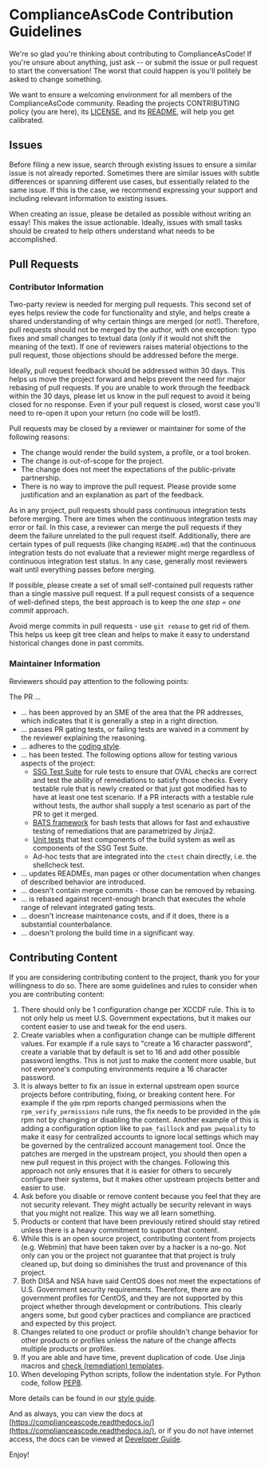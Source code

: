 ComplianceAsCode Contribution Guidelines
===

We're so glad you're thinking about contributing to ComplianceAsCode! If you're unsure about
anything, just ask -- or submit the issue or pull request to start the conversation! The worst that
could happen is you'll politely be asked to change something.

We want to ensure a welcoming environment for all members of the ComplianceAsCode community.
Reading the projects CONTRIBUTING policy (you are here), its
[LICENSE](https://github.com/ComplianceAsCode/content/blob/master/LICENSE), and its
[README](https://github.com/ComplianceAsCode/content/blob/master/README.md), will help you get
calibrated.

Issues
---
Before filing a new issue, search through existing issues to ensure a similar issue is not already reported. Sometimes there are similar issues with subtle differences or spanning different use cases, but essentially related to the same issue. If this is the case, we recommend expressing your support and including relevant information to existing issues.

When creating an issue, please be detailed as possible without writing an essay! This makes the
issue actionable. Ideally, issues with small tasks should be created to help others understand what
needs to be accomplished.


Pull Requests
---

### Contributor Information

Two-party review is needed for merging pull requests. This second set of eyes helps review the code
for functionality and style, and helps create a shared understanding of why certain things are
merged (or not!). Therefore, pull requests should not be merged by the author, with one exception:
typo fixes and small changes to textual data (only if it would not shift the meaning of the text).
If one of reviewers raises material objections to the pull request, those objections should be
addressed before the merge.

Ideally, pull request feedback should be addressed within 30 days. This helps us move the project
forward and helps prevent the need for major rebasing of pull requests. If you are unable to work
through the feedback within the 30 days, please let us know in the pull request to avoid it being
closed for no response. Even if your pull request is closed, worst case you'll need to re-open it
upon your return (no code will be lost!).

Pull requests may be closed by a reviewer or maintainer for some of the following reasons:
 - The change would render the build system, a profile, or a tool broken.
 - The change is out-of-scope for the project.
 - The change does not meet the expectations of the public-private partnership.
 - There is no way to improve the pull request.
Please provide some justification and an explanation as part of the feedback.

As in any project, pull requests should pass continuous integration tests before merging. There are
times when the continuous integration tests may error or fail. In this case, a reviewer can merge
the pull requests if they deem the failure unrelated to the pull request itself. Additionally,
there are certain types of pull requests (like changing `README.md`) that the continuous
integration tests do not evaluate that a reviewer might merge regardless of continuous integration
test status. In any case, generally most reviewers wait until everything passes before merging.

If possible, please create a set of small self-contained pull requests rather than a single
massive pull request. If a pull request consists of a sequence of well-defined steps, the best
approach is to keep the *one step = one commit* approach.

Avoid merge commits in pull requests - use `git rebase` to get rid of them. This helps us keep git
tree clean and helps to make it easy to understand historical changes done in past commits.


### Maintainer Information

Reviewers should pay attention to the following points:

The PR ...
* ... has been approved by an SME of the area that the PR addresses, which indicates that it is generally a step in a right direction.
* ... passes PR gating tests, or failing tests are waived in a comment by the reviewer explaining the reasoning.
* ... adheres to the [coding style](docs/manual/developer/04_style_guide.md#complianceascode-style-guide).
* ... has been tested. The following options allow for testing various aspects of the project:
  * [SSG Test Suite](tests/README.md) for rule tests to ensure that OVAL checks are correct and test the ability of remediations to satisfy those checks.
    Every testable rule that is newly created or that just got modified has to have at least one test scenario.
    If a PR interacts with a testable rule without tests, the author shall supply a test scenario as part of the PR to get it merged.
  * [BATS framework](tests/unit/bash) for bash tests that allows for fast and exhaustive testing of remediations that are parametrized by Jinja2.
  * [Unit tests](tests/unit) that test components of the build system as well as components of the SSG Test Suite.
  * Ad-hoc tests that are integrated into the `ctest` chain directly, i.e. the shellcheck test.
* ... updates READMEs, man pages or other documentation when changes of described behavior are introduced.
* ... doesn't contain merge commits - those can be removed by rebasing.
* ... is rebased against recent-enough branch that executes the whole range of relevant integrated gating tests.
* ... doesn't increase maintenance costs, and if it does, there is a substantial counterbalance.
* ... doesn't prolong the build time in a significant way.


Contributing Content
---

If you are considering contributing content to the project, thank you for your willingness to do so.
There are some guidelines and rules to consider when you are contributing content:

1. There should only be 1 configuration change per XCCDF rule. This is to not only help us meet U.S. Government expectations, but it makes our content easier to use and tweak for the end users.
1. Create variables when a configuration change can be multiple different values. For example if a rule says to "create a 16 character password", create a variable that by default is set to 16 and add other possible password lengths. This is not just to make the content more usable, but not everyone's computing environments require a 16 character password.
1. It is always better to fix an issue in external upstream open source projects before contributing, fixing, or breaking content here. For example if the `gdm` rpm reports changed permissions when the `rpm_verify_permissions` rule runs, the fix needs to be provided in the `gdm` rpm not by changing or disabling the content. Another example of this is adding a configuration option like to `pam_faillock` and `pam_pwquality` to make it easy for centralized accounts to ignore local settings which may be governed by the centralized account management tool. Once the patches are merged in the upstream project, you should then open a new pull request in this project with the changes. Following this approach not only ensures that it is easier for others to securely configure their systems, but it makes other upstream projects better and easier to use.
1. Ask before you disable or remove content because you feel that they are not security relevant. They might actually be security relevant in ways that you might not realize. This way we all learn something.
1. Products or content that have been previously retired should stay retired unless there is a heavy commitment to support that content.
1. While this is an open source project, contributing content from projects (e.g. Webmin) that have been taken over by a hacker is a no-go. Not only can you or the project not guarantee that that project is truly cleaned up, but doing so diminishes the trust and provenance of this project.
1. Both DISA and NSA have said CentOS does not meet the expectations of U.S. Government security requirements. Therefore, there are no government profiles for CentOS, and they are not supported by this project whether through development or contributions. This clearly angers some, but good cyber practices and compliance are practiced and expected by this project.
1. Changes related to one product or profile shouldn't change behavior for other products or profiles unless the nature of the change affects multiple products or profiles.
1. If you are able and have time, prevent duplication of code. Use Jinja macros and [check (remediation) templates](/docs/manual/developer_guide.adoc#732-list-of-available-templates).
1. When developing Python scripts, follow the indentation style. For Python code, follow [PEP8](https://www.python.org/dev/peps/pep-0008/).

More details can be found in our [style guide](/docs/manual/developer/04_style_guide.md).

And as always, you can view the docs at [https://complianceascode.readthedocs.io/](https://complianceascode.readthedocs.io/),
or if you do not have internet access, the docs can be viewed at [Developer Guide](/docs/manual/developer_guide.adoc).

Enjoy!
